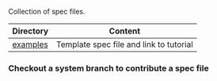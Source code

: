 Collection of spec files.

Directory                 | Content
------------------------- | -------------
[examples](examples)      | Template spec file and link to tutorial


### Checkout a system branch to contribute a spec file
